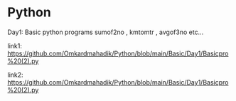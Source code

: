 # Python

Day1: Basic python programs 
sumof2no , kmtomtr , avgof3no etc...

link1: https://github.com/Omkardmahadik/Python/blob/main/Basic/Day1/Basicpro%20(2).py

link2: https://github.com/Omkardmahadik/Python/blob/main/Basic/Day1/Basicpro%20(2).py
